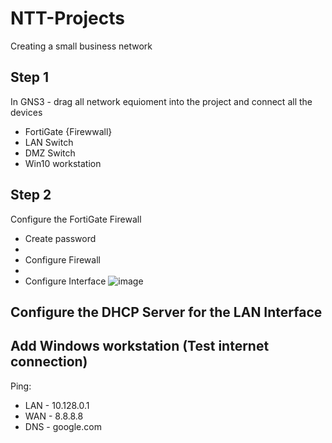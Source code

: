 # NTT-Projects

Creating a small business network

## Step 1
In GNS3 - drag all network equioment into the project and connect all the devices
- FortiGate {Firewwall}
- LAN Switch
- DMZ Switch
- Win10 workstation


## Step 2
Configure the FortiGate Firewall
- Create password
- 
- Configure Firewall
- 
- Configure Interface
![image](https://github.com/MichaelGarcia1011/NTT-Projects/assets/150825876/8e606943-00d0-4283-ba1c-cd1d48879ed2)

## Configure the DHCP Server for the LAN Interface






## Add Windows workstation (Test internet connection)
Ping:
- LAN - 10.128.0.1
- WAN - 8.8.8.8
- DNS - google.com






